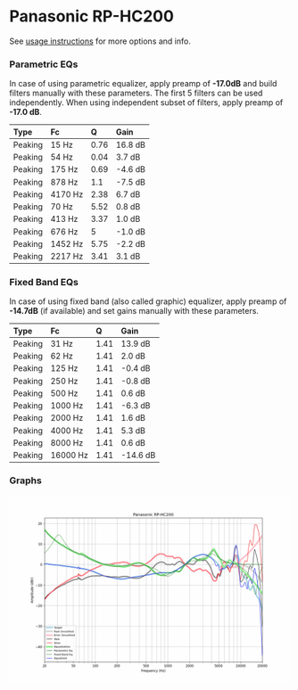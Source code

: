 # Panasonic RP-HC200
See [usage instructions](https://github.com/jaakkopasanen/AutoEq#usage) for more options and info.

### Parametric EQs
In case of using parametric equalizer, apply preamp of **-17.0dB** and build filters manually
with these parameters. The first 5 filters can be used independently.
When using independent subset of filters, apply preamp of **-17.0 dB**.

| Type    | Fc      |    Q | Gain    |
|:--------|:--------|:-----|:--------|
| Peaking | 15 Hz   | 0.76 | 16.8 dB |
| Peaking | 54 Hz   | 0.04 | 3.7 dB  |
| Peaking | 175 Hz  | 0.69 | -4.6 dB |
| Peaking | 878 Hz  | 1.1  | -7.5 dB |
| Peaking | 4170 Hz | 2.38 | 6.7 dB  |
| Peaking | 70 Hz   | 5.52 | 0.8 dB  |
| Peaking | 413 Hz  | 3.37 | 1.0 dB  |
| Peaking | 676 Hz  | 5    | -1.0 dB |
| Peaking | 1452 Hz | 5.75 | -2.2 dB |
| Peaking | 2217 Hz | 3.41 | 3.1 dB  |

### Fixed Band EQs
In case of using fixed band (also called graphic) equalizer, apply preamp of **-14.7dB**
(if available) and set gains manually with these parameters.

| Type    | Fc       |    Q | Gain     |
|:--------|:---------|:-----|:---------|
| Peaking | 31 Hz    | 1.41 | 13.9 dB  |
| Peaking | 62 Hz    | 1.41 | 2.0 dB   |
| Peaking | 125 Hz   | 1.41 | -0.4 dB  |
| Peaking | 250 Hz   | 1.41 | -0.8 dB  |
| Peaking | 500 Hz   | 1.41 | 0.6 dB   |
| Peaking | 1000 Hz  | 1.41 | -6.3 dB  |
| Peaking | 2000 Hz  | 1.41 | 1.6 dB   |
| Peaking | 4000 Hz  | 1.41 | 5.3 dB   |
| Peaking | 8000 Hz  | 1.41 | 0.6 dB   |
| Peaking | 16000 Hz | 1.41 | -14.6 dB |

### Graphs
![](./Panasonic%20RP-HC200.png)